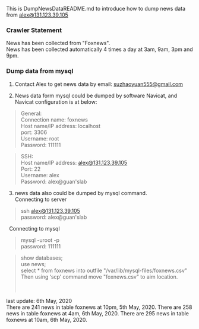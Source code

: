 This is DumpNewsDataREADME.md to introduce how to dump news data from alex@131.123.39.105<br/>

### Crawler Statement 
News has been collected from "Foxnews".<br/>
News has been collected automatically 4 times a day at 3am, 9am, 3pm and 9pm. <br/>

### Dump data from mysql

1. Contact Alex to get news data by email: suzhaoyuan555@gmail.com<br/>

2. News data form mysql could be dumped by software Navicat, and Navicat configuration is at below:
> General:<br/>
  Connection name: foxnews<br/>
  Host name/IP address: localhost<br/>
  port: 3306<br/>
  Username: root<br/>
  Password: 111111<br/>
  
> SSH:<br/>
  Host name/IP address: alex@131.123.39.105<br/>
  Port: 22<br/>
  Username: alex<br/>
  Password: alex@guan'slab<br/>
  

3. news data also could be dumped by mysql command.<br/>
Connecting to server<br/>
> ssh alex@131.123.39.105 <br/>
password: alex@guan'slab

&nbsp;&nbsp;Connecting to mysql<br/>
> mysql -uroot -p <br/>
password: 111111

> show databases; <br/>
use news; <br/>
select * from foxnews into outfile "/var/lib/mysql-files/foxnews.csv" <br/>
Then using ‘scp’ command move "foxnews.csv" to aim location.<br/><br/><br/>

last update: 6th May, 2020<br/>
There are 241 news in table foxnews at 10pm, 5th May, 2020.
There are 258 news in table foxnews at 4am, 6th May, 2020.
There are 295 news in table foxnews at 10am, 6th May, 2020.

